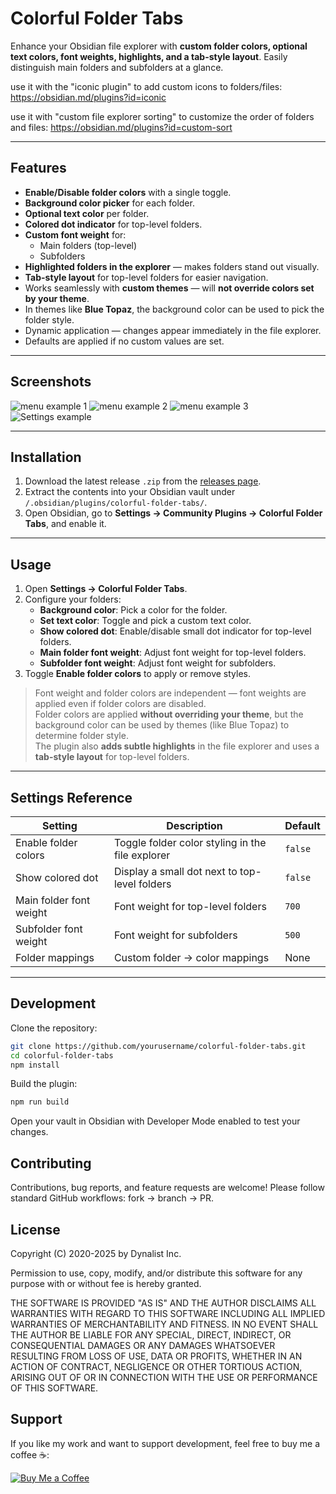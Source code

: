 # Colorful Folder Tabs

Enhance your Obsidian file explorer with **custom folder colors, optional text colors, font weights, highlights, and a tab-style layout**. Easily distinguish main folders and subfolders at a glance.  

use it with the "iconic plugin" to add custom icons to folders/files: https://obsidian.md/plugins?id=iconic

use it with "custom file explorer sorting" to customize the order of folders and files: https://obsidian.md/plugins?id=custom-sort

---

## Features

- **Enable/Disable folder colors** with a single toggle.  
- **Background color picker** for each folder.  
- **Optional text color** per folder.  
- **Colored dot indicator** for top-level folders.  
- **Custom font weight** for:  
  - Main folders (top-level)  
  - Subfolders  
- **Highlighted folders in the explorer** — makes folders stand out visually.  
- **Tab-style layout** for top-level folders for easier navigation.  
- Works seamlessly with **custom themes** — will **not override colors set by your theme**.  
- In themes like **Blue Topaz**, the background color can be used to pick the folder style.  
- Dynamic application — changes appear immediately in the file explorer.  
- Defaults are applied if no custom values are set.  

---

## Screenshots

![menu example 1](docs/image1.png)
![menu example 2](docs/image2.png)
![menu example 3](docs/image3.png)
![Settings example](docs/settings.png)

---

## Installation

1. Download the latest release `.zip` from the [releases page](https://github.com/bjornclauw/colorful-folder-tabs/releases).  
2. Extract the contents into your Obsidian vault under `/.obsidian/plugins/colorful-folder-tabs/`.  
3. Open Obsidian, go to **Settings → Community Plugins → Colorful Folder Tabs**, and enable it.  

---

## Usage

1. Open **Settings → Colorful Folder Tabs**.  
2. Configure your folders:  
   - **Background color**: Pick a color for the folder.  
   - **Set text color**: Toggle and pick a custom text color.  
   - **Show colored dot**: Enable/disable small dot indicator for top-level folders.  
   - **Main folder font weight**: Adjust font weight for top-level folders.  
   - **Subfolder font weight**: Adjust font weight for subfolders.  
3. Toggle **Enable folder colors** to apply or remove styles.  

> Font weight and folder colors are independent — font weights are applied even if folder colors are disabled.  
> Folder colors are applied **without overriding your theme**, but the background color can be used by themes (like Blue Topaz) to determine folder style.  
> The plugin also **adds subtle highlights** in the file explorer and uses a **tab-style layout** for top-level folders.  

---

## Settings Reference

| Setting | Description | Default |
|---------|-------------|---------|
| Enable folder colors | Toggle folder color styling in the file explorer | `false` |
| Show colored dot | Display a small dot next to top-level folders | `false` |
| Main folder font weight | Font weight for top-level folders | `700` |
| Subfolder font weight | Font weight for subfolders | `500` |
| Folder mappings | Custom folder → color mappings | None |

---

## Development

Clone the repository:

```bash
git clone https://github.com/yourusername/colorful-folder-tabs.git
cd colorful-folder-tabs
npm install
```

Build the plugin:

```bash
npm run build
```

Open your vault in Obsidian with Developer Mode enabled to test your changes.

## Contributing

Contributions, bug reports, and feature requests are welcome! Please follow standard GitHub workflows: fork → branch → PR.

## License

Copyright (C) 2020-2025 by Dynalist Inc.

Permission to use, copy, modify, and/or distribute this software for any purpose with or without fee is hereby granted.

THE SOFTWARE IS PROVIDED "AS IS" AND THE AUTHOR DISCLAIMS ALL WARRANTIES WITH REGARD TO THIS SOFTWARE INCLUDING ALL IMPLIED WARRANTIES OF MERCHANTABILITY AND FITNESS. IN NO EVENT SHALL THE AUTHOR BE LIABLE FOR ANY SPECIAL, DIRECT, INDIRECT, OR CONSEQUENTIAL DAMAGES OR ANY DAMAGES WHATSOEVER RESULTING FROM LOSS OF USE, DATA OR PROFITS, WHETHER IN AN ACTION OF CONTRACT, NEGLIGENCE OR OTHER TORTIOUS ACTION, ARISING OUT OF OR IN CONNECTION WITH THE USE OR PERFORMANCE OF THIS SOFTWARE.

## Support

If you like my work and want to support development, feel free to buy me a coffee ☕:

[![Buy Me a Coffee](https://www.buymeacoffee.com/assets/img/custom_images/orange_img.png)](https://www.buymeacoffee.com/bjornclauw)